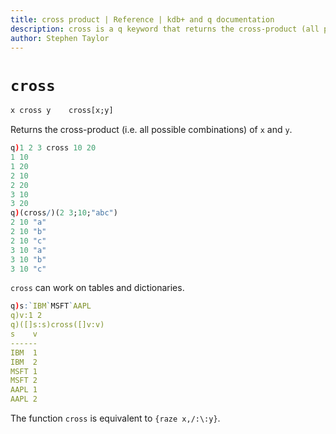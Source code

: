 ```yaml
---
title: cross product | Reference | kdb+ and q documentation
description: cross is a q keyword that returns the cross-product (all possible combinations) of the items of its arguments.
author: Stephen Taylor
---
```

# `cross`



```txt
x cross y    cross[x;y]
```

Returns the cross-product (i.e. all possible combinations) of `x` and `y`.

```q
q)1 2 3 cross 10 20
1 10
1 20
2 10
2 20
3 10
3 20
q)(cross/)(2 3;10;"abc")
2 10 "a"
2 10 "b"
2 10 "c"
3 10 "a"
3 10 "b"
3 10 "c"
```

`cross` can work on tables and dictionaries. 

```q
q)s:`IBM`MSFT`AAPL
q)v:1 2
q)([]s:s)cross([]v:v)
s    v
------
IBM  1
IBM  2
MSFT 1
MSFT 2
AAPL 1
AAPL 2
```


The function `cross` is equivalent to `{raze x,/:\:y}`.
